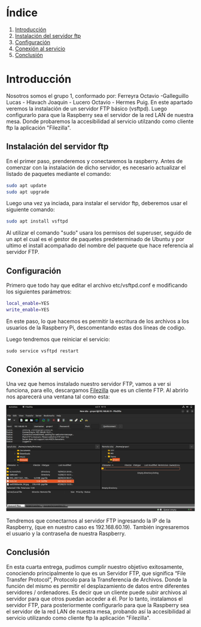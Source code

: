 # Índice 
1. [Introducción](#introducción)
2. [Instalación del servidor ftp](#instalación-del-servidor-ftp)
3. [Configuración](#configuración)
4. [Conexión al servicio](#conexión-al-servicio)
5. [Conclusión](#conclusión)

# Introducción

Nosotros somos el grupo 1, conformado por: Ferreyra Octavio -Galleguillo Lucas - Hlavach Joaquin - Lucero Octavio - Hermes Puig. En este apartado veremos la instalación de un servidor FTP básico (vsftpd). Luego configurarlo para que la Raspberry sea el servidor de la red LAN de nuestra mesa. Donde probaremos la accesibilidad al servicio utilzando como cliente ftp la aplicación "Filezilla".
## Instalación del servidor ftp

En el primer paso, prenderemos y conectaremos la raspberry. Antes de comenzar con la instalación de dicho servidor, es necesario actualizar el listado de paquetes mediante el comando:

```bash
sudo apt update
sudo apt upgrade
```
Luego una vez ya inciada, para instalar el servidor ftp, deberemos usar el siguiente comando:

```bash
sudo apt install vsftpd
```

Al utilizar el comando "sudo" usara los permisos del superuser, seguido de un apt el cual es el gestor de paquetes predeterminado de Ubuntu y por ultimo el install acompañado del nombre del paquete que hace referencia al servidor FTP.

## Configuración
Primero que todo hay que editar el archivo etc/vsftpd.conf e modificando los siguientes parámetros:

```bash
local_enable=YES
write_enable=YES
```
En este paso, lo que hacemos es permitir la escritura de los archivos a los usuarios de la Raspberry Pi, descomentando estas dos líneas de codigo.

Luego tendremos que reiniciar el servicio:

```
sudo service vsftpd restart
```
## Conexión al servicio

Una vez que hemos instalado nuestro servidor FTP, vamos a ver si funciona, para ello, descargamos [Filezilla](https://filezilla-project.org/) que es un cliente FTP. Al abrirlo nos aparecerá una ventana tal como esta:

![img1](img1.jpg)

Tendremos que conectarnos al servidor FTP ingresando la IP de la Raspberry, (que en nuestro caso es 192.168.60.19). También ingresaremos el usuario y la contraseña de nuestra Raspberry.
## Conclusión

En esta cuarta entrega, pudimos cumplir nuestro objetivo exitosamente, conociendo principalmente lo que es un Servidor FTP, que significa “File Transfer Protocol”, Protocolo para la Transferencia de Archivos. Donde la función del mismo es permitir el desplazamiento de datos entre diferentes servidores / ordenadores. Es decir que un cliente puede subir archivos al servidor para que otros puedan acceder a él.
Por lo tanto, instalamos el servidor FTP, para posteriormente configurarlo para que la Raspberry sea el servidor de la red LAN de nuestra mesa, probando así la accesibilidad al servicio utilizando como cliente ftp la aplicación "Filezilla".